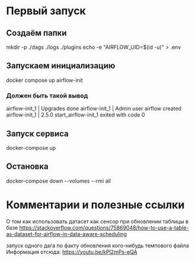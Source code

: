 # Первый запуск
## Создаём папки
mkdir -p ./dags ./logs ./plugins
echo -e "AIRFLOW_UID=$(id -u)" > .env

## Запускаем инициализацию
docker compose up airflow-init

### Должен быть такой вывод
airflow-init_1       | Upgrades done
airflow-init_1       | Admin user airflow created
airflow-init_1       | 2.5.0
start_airflow-init_1 exited with code 0


## Запуск сервиса
docker-compose up

## Остановка
docker-compose down --volumes --rmi all

# Комментарии и полезные ссылки

О том как использовать датасет как сенсор при обновлении таблицы в базе
https://stackoverflow.com/questions/75869048/how-to-use-a-table-as-dataset-for-airflow-in-data-aware-scheduling

запуск одного дага по факту
    обновления кого-нибудь темпового файла
    Информация отсюда: https://youtu.be/kPI2mPs-eQA
